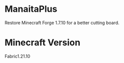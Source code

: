 # ManaitaPlus
Restore Minecraft Forge 1.7.10 for a better cutting board.

# Minecraft Version
Fabric1.21.10
